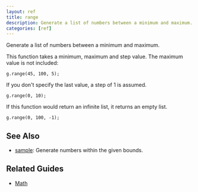 ```yaml
---
layout: ref
title: range
description: Generate a list of numbers between a minimum and maximum.
categories: [ref]
---
```

Generate a list of numbers between a minimum and maximum.

This function takes a minimum, maximum and step value. The maximum value is not included:

    g.range(45, 100, 5);

If you don't specify the last value, a step of 1 is assumed.

    g.range(0, 10);

If this function would return an infinite list, it returns an empty list.

    g.range(0, 100, -1);

## See Also
- [sample](sample.html): Generate numbers within the given bounds.

## Related Guides
- [Math](../guide/math.html)
